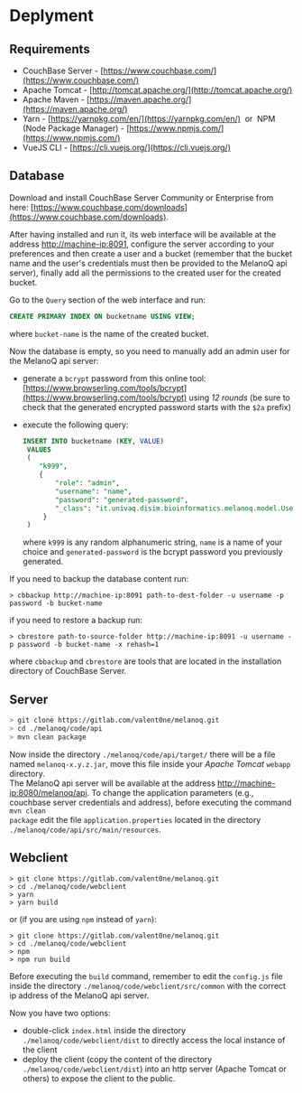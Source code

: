 [//]: # (================================= DEPLOY SECTION START ================================================)

# Deplyment

## Requirements
- CouchBase Server - [https://www.couchbase.com/](https://www.couchbase.com/)
- Apache Tomcat - [http://tomcat.apache.org/](http://tomcat.apache.org/)
- Apache Maven - [https://maven.apache.org/](https://maven.apache.org/)
- Yarn - [https://yarnpkg.com/en/](https://yarnpkg.com/en/) &nbsp;or&nbsp; NPM (Node Package Manager) - [https://www.npmjs.com/](https://www.npmjs.com/)
- VueJS CLI - [https://cli.vuejs.org/](https://cli.vuejs.org/)


## Database

Download and install CouchBase Server Community or Enterprise from here: [https://www.couchbase.com/downloads](https://www.couchbase.com/downloads).

After having installed and run it, its web interface will be available at the address [http://machine-ip:8091](http://machine-ip:8091), configure the server according to your preferences and then create a user and a bucket (remember that the bucket name and the user's credentials must then be provided to the MelanoQ api server), finally add all the permissions to the created user for the created bucket.

Go to the <code>Query</code> section of the web interface and run:
```sql
CREATE PRIMARY INDEX ON bucketname USING VIEW;
```
where <code>bucket-name</code> is the name of the created bucket.

Now the database is empty, so you need to manually add an admin user for the MelanoQ api server: 
- generate a <code>bcrypt</code> password from this online tool: [https://www.browserling.com/tools/bcrypt](https://www.browserling.com/tools/bcrypt) using *12 rounds* (be sure to check that the generated encrypted password starts with the <code>$2a</code> prefix)
- execute the following query:  
   ```sql
   INSERT INTO bucketname (KEY, VALUE) 
    VALUES 
    (
       "k999", 
       {
           "role": "admin", 
           "username": "name", 
           "password": "generated-password", 
           "_class": "it.univaq.disim.bioinformatics.melanoq.model.User"
        }
    )
    ```

   where <code>k999</code> is any random alphanumeric string, <code>name</code> is a name of your choice and <code>generated-password</code> is the bcrypt password you previously generated.


If you need to backup the database content run: 
```console
> cbbackup http://machine-ip:8091 path-to-dest-folder -u username -p password -b bucket-name
```
if you need to restore a backup run: 
```console
> cbrestore path-to-source-folder http://machine-ip:8091 -u username -p password -b bucket-name -x rehash=1
```

where <code>cbbackup</code> and <code>cbrestore</code> are tools that are located in the installation directory of CouchBase Server.


## Server

```sh
> git clone https://gitlab.com/valent0ne/melanoq.git 
> cd ./melanoq/code/api 
> mvn clean package
```


Now inside the directory <code>./melanoq/code/api/target/</code> there will be a file named <code>melanoq-x.y.z.jar</code>, move this file inside your *Apache Tomcat* <code>webapp</code> directory.  
The MelanoQ api server will be available at the address [http://machine-ip:8080/melanoq/api](http://machine-ip:8080/melanoq/api). To change the application parameters (e.g., couchbase server credentials and address), before executing the command <code> mvn clean package</code> edit the file <code>application.properties</code> located in the directory <code>./melanoq/code/api/src/main/resources</code>.


## Webclient

```console
> git clone https://gitlab.com/valent0ne/melanoq.git
> cd ./melanoq/code/webclient
> yarn
> yarn build
```

or (if you are using <code>npm</code> instead of <code>yarn</code>):

```console
> git clone https://gitlab.com/valent0ne/melanoq.git
> cd ./melanoq/code/webclient
> npm
> npm run build
```


Before executing the <code>build</code> command, remember to edit the <code>config.js</code> file inside the directory <code>./melanoq/code/webclient/src/common</code> with the correct ip address of the MelanoQ api server.


Now you have two options:
- double-click <code>index.html</code> inside the directory <code>./melanoq/code/webclient/dist</code> to directly access the local instance of the client
- deploy the client (copy the content of the directory <code>./melanoq/code/webclient/dist</code>) into an http server (Apache Tomcat or others) to expose the client to the public.


[//]: # (================================= DEPLOY SECTION END ================================================)